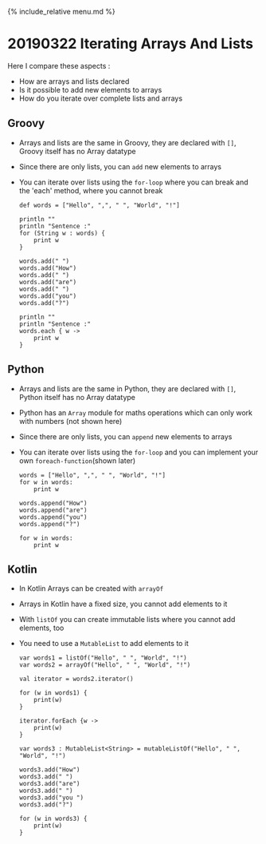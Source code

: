 {% include_relative menu.md %}

# 20190322 Iterating Arrays And Lists

Here I compare these aspects :

* How are arrays and lists declared
* Is it possible to add new elements to arrays
* How do you iterate over complete lists and arrays

## Groovy

* Arrays and lists are the same in Groovy, they are declared with `[]`, Groovy itself has no Array datatype
* Since there are only lists, you can `add` new elements to arrays
* You can iterate over lists using the `for-loop` where you can break and the 'each' method, where you cannot break

      def words = ["Hello", ",", " ", "World", "!"]
      
      println ""
      println "Sentence :"
      for (String w : words) {
          print w
      }
      
      words.add(" ")
      words.add("How")
      words.add(" ")
      words.add("are")
      words.add(" ")
      words.add("you")
      words.add("?")
      
      println ""
      println "Sentence :"
      words.each { w ->
          print w
      }
       
## Python

* Arrays and lists are the same in Python, they are declared with `[]`, Python itself has no Array datatype
* Python has an `Array` module for maths operations which can only work with numbers (not shown here) 
* Since there are only lists, you can `append` new elements to arrays
* You can iterate over lists using the `for-loop` and you can implement your own `foreach-function`(shown later)

      words = ["Hello", ",", " ", "World", "!"]
      for w in words:
          print w

      words.append("How")
      words.append("are")
      words.append("you")
      words.append("?")

      for w in words:
          print w

## Kotlin

* In Kotlin Arrays can be created with `arrayOf`
* Arrays in Kotlin have a fixed size, you cannot add elements to it
* With `listOf` you can create immutable lists where you cannot add elements, too
* You need to use a `MutableList` to add elements to it

      var words1 = listOf("Hello", " ", "World", "!")
      var words2 = arrayOf("Hello", " ", "World", "!")
       
      val iterator = words2.iterator()
      
      for (w in words1) {
          print(w)
      }
      
      iterator.forEach {w ->
          print(w)
      }
        
      var words3 : MutableList<String> = mutableListOf("Hello", " ", "World", "!")
      
      words3.add("How")
      words3.add(" ")
      words3.add("are")
      words3.add(" ")
      words3.add("you ")
      words3.add("?")
      
      for (w in words3) {
          print(w)
      }
      
